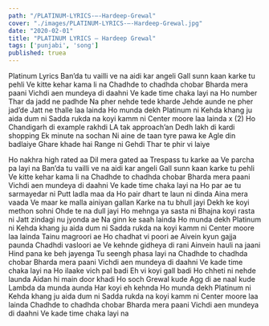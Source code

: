 ```yaml
---
path: "/PLATINUM-LYRICS-–-Hardeep-Grewal"
cover: "./images/PLATINUM-LYRICS-–-Hardeep-Grewal.jpg"
date: "2020-02-01"
title: "PLATINUM LYRICS – Hardeep Grewal"
tags: ['punjabi', 'song']
published: truea
---
```


Platinum Lyrics
Ban’da tu vailli ve na aidi kar angeli
Gall sunn kaan karke tu pehli
Ve kitte kehar kama li na
Chadhde to chadhda chobar
Bharda mera paani
Vichdi aen mundeya di daahni
Ve kade time chaka layi na
Ho number Thar da jadd ne padhde
Na pher nehde tede kharde
Jehde aunde ne pher jad’de
Jatt ne thalle laa lainda
Ho munda dekh Platinum ni
Kehda khang ju aida dum ni
Sadda rukda na koyi kamm ni
Center moore laa lainda x (2)
Ho Chandigarh di example rakhdi
LA tak approach’an
Dedh lakh di kardi shopping
Ek minute na sochan
Ni aine de taan tyre pawa ke
Agle din badlaiye
Ghare khade hai Range ni
Gehdi Thar te phir vi laiye






Ho nakhra high rated aa
Dil mera gated aa
Trespass tu karke aa
Ve parcha pa layi na
Ban’da tu vailli ve na aidi kar angeli
Gall sunn kaan karke tu pehli
Ve kitte kehar kama li na
Chadhde to chadhda chobar
Bharda mera paani
Vichdi aen mundeya di daahni
Ve kade time chaka layi na
Ho par ae tu sarmayedar ni
Putt ladla maa da
Ho pair dhart te laun ni dinda
Aina mera vaada
Ve maar ke malla ainiyan gallan
Karke na tu bhull jayi
Dekh ke koyi methon sohni
Ohde te na dull jayi
Ho mehnga ya sasta ni
Bhajna koyi rasta ni
Jatt zindagi nu jyonda ae
Na ginn ke saah lainda
Ho munda dekh Platinum ni
Kehda khang ju aida dum ni
Sadda rukda na koyi kamm ni
Center moore laa lainda
Tainu magroori ae
Ho chadhat vi poori ae
Aivein kyun gajja paunda
Chadhdi vasloori ae
Ve kehnde gidheya di rani
Ainvein hauli na jaani
Hind pana ke beh jayenga
Tu seengh phasa layi na
Chadhde to chadhda chobar
Bharda mera paani
Vichdi aen mundeya di daahni
Ve kade time chaka layi na
Ho ilaake vich pal badi
Eh vi koyi gall badi
Ho chheti ni nehde launda
Aidan hi main door khadi
Ho soch Grewal kude
Agg di ae naal kude
Lambda da munda aunda
Har koyi eh kehnda
Ho munda dekh Platinum ni
Kehda khang ju aida dum ni
Sadda rukda na koyi kamm ni
Center moore laa lainda
Chadhde to chadhda chobar
Bharda mera paani
Vichdi aen mundeya di daahni
Ve kade time chaka layi na
